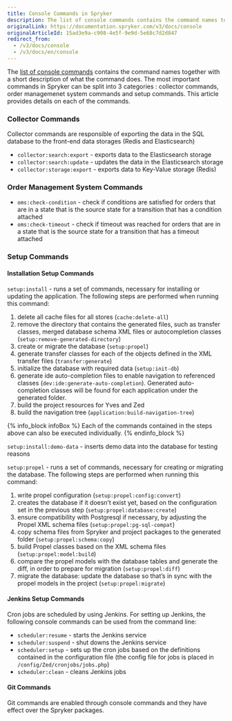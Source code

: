 ```yaml
---
title: Console Commands in Spryker
description: The list of console commands contains the command names together with a short description of what the command does.
originalLink: https://documentation.spryker.com/v3/docs/console
originalArticleId: 15ad3e9a-c908-4e5f-9e9d-5e68c7d2d847
redirect_from:
  - /v3/docs/console
  - /v3/docs/en/console
---
```


The [list of console commands](/docs/scos/dev/developer-guides/201907.0/development-guide/back-end/data-manipulation/data-enrichment/console-commands/getting-the-list-of-console-commands-and-available-options.html) contains the command names together with a short description of what the command does. The most important commands in Spryker can be split into 3 categories : collector commands, order managemenet system commands and setup commands. This article provides details on each of the commands.

### Collector Commands

Collector commands are responsible of exporting the data in the SQL database to the front-end data storages (Redis and Elasticsearch)

* `collector:search:export` - exports data to the Elasticsearch storage
* `collector:search:update` - updates the data in the Elasticsearch storage
* `collector:storage:export` - exports data to Key-Value storage (Redis)

### Order Management System Commands

* `oms:check-condition` - check if conditions are satisfied for orders that are in a state that is the source state for a transition that has a condition attached
* `oms:check-timeout` - check if timeout was reached for orders that are in a state that is the source state for a transition that has a timeout attached

### Setup Commands
#### Installation Setup Commands

`setup:install` - runs a set of commands, necessary for installing or updating the application. The following steps are performed when running this command:

1. delete all cache files for all stores (`cache:delete-all`)
2. remove the directory that contains the generated files, such as transfer classes, merged database schema XML files or autocompletion classes (`setup:remove-generated-directory`)
3. create or migrate the database (`setup:propel`)
4. generate transfer classes for each of the objects defined in the XML transfer files (`transfer:generate`)
5. initialize the database with required data (`setup:init-db`)
6. generate ide auto-completion files to enable navigation to referenced classes (`dev:ide:generate-auto-completion`). Generated auto-completion classes will be found for each application under the generated folder.
7. build the project resources for Yves and Zed
8. build the navigation tree (`application:build-navigation-tree`)

{% info_block infoBox %}
Each of the commands contained in the steps above can also be executed individually.
{% endinfo_block %}

`setup:install:demo-data` - inserts demo data into the database for testing reasons

`setup:propel` - runs a set of commands, necessary for creating or migrating the database. The following steps are performed when running this command:

1. write propel configuration (`setup:propel:config:convert`)
2. creates the database if it doesn’t exist yet, based on the configuration set in the previous step (`setup:propel:database:create`)
3. ensure compatibility with Postgresql if necessary, by adjusting the Propel XML schema files (`setup:propel:pg-sql-compat`)
4. copy schema files from Spryker and project packages to the generated folder (`setup:propel:schema:copy`)
5. build Propel classes based on the XML schema files (`setup:propel:model:build`)
6. compare the propel models with the database tables and generate the diff, in order to prepare for migration (`setup:propel:diff`)
7. migrate the database: update the database so that’s in sync with the propel models in the project (`setup:propel:migrate`)

#### Jenkins Setup Commands

Cron jobs are scheduled by using Jenkins. For setting up Jenkins, the following console commands can be used from the command line:

* `scheduler:resume` - starts the Jenkins service
* `scheduler:suspend` - shut downs the Jenkins service
* `scheduler:setup` - sets up the cron jobs based on the definitions contained in the configuration file (the config file for jobs is placed in `/config/Zed/cronjobs/jobs.php`)
* `scheduler:clean` - cleans Jenkins jobs

#### Git Commands
Git commands are enabled through console commands and they have effect over the Spryker packages.
